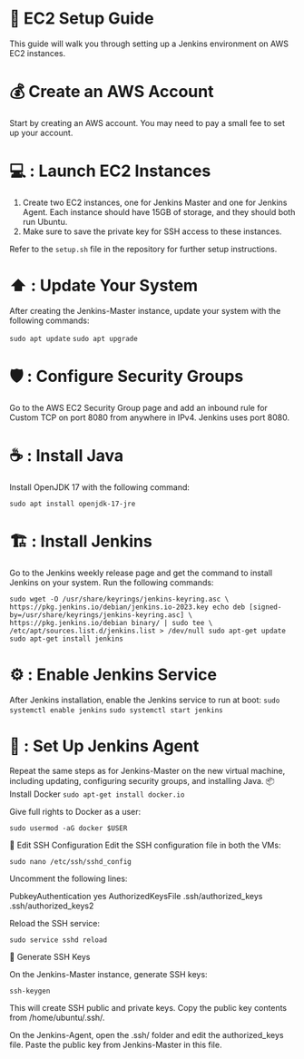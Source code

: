 # :rocket: EC2 Setup Guide

This guide will walk you through setting up a Jenkins environment on AWS EC2 instances.

# :moneybag:  Create an AWS Account 
Start by creating an AWS account. You may need to pay a small fee to set up your account. 

# :computer: : Launch EC2 Instances

1. Create two EC2 instances, one for Jenkins Master and one for Jenkins Agent. Each instance should have 15GB of storage, and they should both run Ubuntu.
2. Make sure to save the private key for SSH access to these instances.

Refer to the `setup.sh` file in the repository for further setup instructions.

# :arrow_up: : Update Your System

After creating the Jenkins-Master instance, update your system with the following commands:

`sudo apt update`
`sudo apt upgrade`

# :shield: : Configure Security Groups
Go to the AWS EC2 Security Group page and add an inbound rule for Custom TCP on port 8080 from anywhere in IPv4. Jenkins uses port 8080.

# :coffee: : Install Java
Install OpenJDK 17 with the following command:

`sudo apt install openjdk-17-jre`

# :building_construction: : Install Jenkins
Go to the Jenkins weekly release page and get the command to install Jenkins on your system. Run the following commands:

`sudo wget -O /usr/share/keyrings/jenkins-keyring.asc \
  https://pkg.jenkins.io/debian/jenkins.io-2023.key
echo deb [signed-by=/usr/share/keyrings/jenkins-keyring.asc] \
  https://pkg.jenkins.io/debian binary/ | sudo tee \
  /etc/apt/sources.list.d/jenkins.list > /dev/null
sudo apt-get update
sudo apt-get install jenkins`

# :gear: : Enable Jenkins Service
After Jenkins installation, enable the Jenkins service to run at boot:
`sudo systemctl enable jenkins`
`sudo systemctl start jenkins`

# :arrows_counterclockwise: : Set Up Jenkins Agent
Repeat the same steps as for Jenkins-Master on the new virtual machine, including updating, configuring security groups, and installing Java.
:package: Install Docker
`sudo apt-get install docker.io`


Give full rights to Docker as a user:

`sudo usermod -aG docker $USER`

:key: Edit SSH Configuration
Edit the SSH configuration file in both the VMs:

`sudo nano /etc/ssh/sshd_config`

Uncomment the following lines:

PubkeyAuthentication yes
AuthorizedKeysFile .ssh/authorized_keys .ssh/authorized_keys2

Reload the SSH service:

`sudo service sshd reload `

:key: Generate SSH Keys

On the Jenkins-Master instance, generate SSH keys:

`ssh-keygen`

This will create SSH public and private keys. Copy the public key contents from /home/ubuntu/.ssh/.

On the Jenkins-Agent, open the .ssh/ folder and edit the authorized_keys file. Paste the public key from Jenkins-Master in this file.


